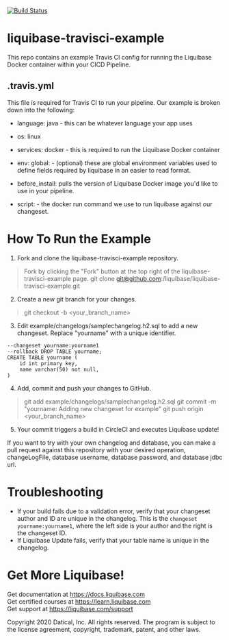 [![Build Status](https://travis-ci.com/liquibase/liquibase-travisci-example.svg?branch=main)](https://travis-ci.com/liquibase/liquibase-travisci-example)

# liquibase-travisci-example
This repo contains an example Travis CI config for running the Liquibase Docker container within your CICD Pipeline.

## .travis.yml
This file is required for Travis CI to run your pipeline.  Our example is broken down into the following:

* language: java - this can be whatever language your app uses

* os: linux

* services: docker - this is required to run the Liquibase Docker container

* env: global: - (optional) these are global environment variables used to define fields required by liquibase in an easier to read format.

* before_install: pulls the version of Liquibase Docker image you'd like to use in your pipeline.

* script: - the docker run command we use to run liquibase against our changeset.

# How To Run the Example

1. Fork and clone the liquibase-travisci-example repository.
> Fork by clicking the "Fork" button at the top right of the liquibase-travisci-example page.
> git clone git@github.com:<YOURFORK>/liquibase/liquibase-travisci-example.git
2. Create a new git branch for your changes.
> git checkout -b <your_branch_name>
3. Edit example/changelogs/samplechangelog.h2.sql to add a new changeset. Replace "yourname" with a unique identifier.
```
--changeset yourname:yourname1
--rollback DROP TABLE yourname;
CREATE TABLE yourname (
    id int primary key,
    name varchar(50) not null,
)
```

4. Add, commit and push your changes to GitHub.
> git add example/changelogs/samplechangelog.h2.sql
> git commit -m "yourname: Adding new changeset for example"
> git push origin <your_branch_name>
5. Your commit triggers a build in CircleCI and executes Liquibase update!

If you want to try with your own changelog and database, you can make a pull request against this repository with your desired operation, changeLogFile, database username, database password, and database jdbc url.

 
 # Troubleshooting
 * If your build fails due to a validation error, verify that your changeset author and ID are unique in the changelog. This is the `changeset yourname:yourname1`, where the left side is your author and the right is the changeset ID.
 * If Liquibase Update fails, verify that your table name is unique in the changelog.

# Get More Liquibase!
Get documentation at https://docs.liquibase.com      
Get certified courses at https://learn.liquibase.com  
Get support at https://liquibase.com/support         


Copyright 2020 Datical, Inc. All rights reserved. The program is subject to the 
license agreement, copyright, trademark, patent, and other laws.